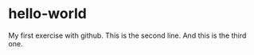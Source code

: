 hello-world
===========

My first exercise with github.
This is the second line.
And this is the third one.
